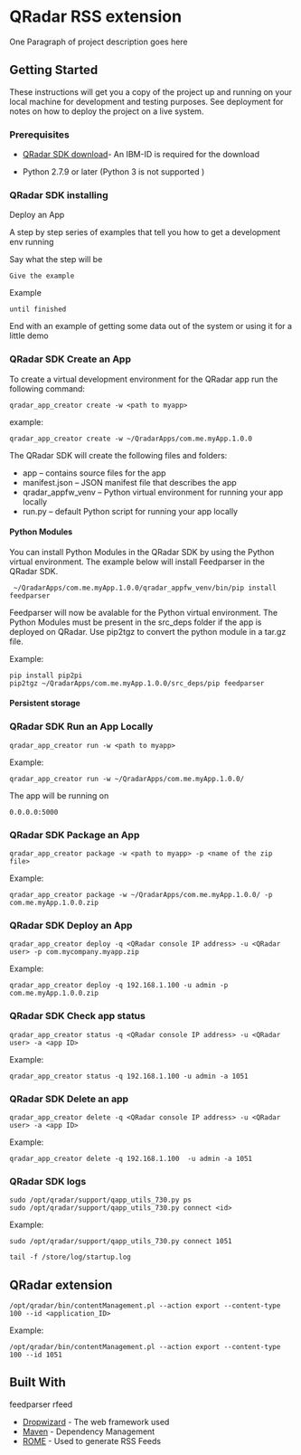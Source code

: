 # QRadar RSS extension

One Paragraph of project description goes here

## Getting Started

These instructions will get you a copy of the project up and running on your local machine for development and testing purposes. See deployment for notes on how to deploy the project on a live system.

### Prerequisites

* [QRadar SDK download](https://exchange.xforce.ibmcloud.com/hub/extension/517ff786d70b6dfa39dde485af6cbc8b)- An IBM-ID is required for the download

* Python 2.7.9 or later (Python 3 is not supported )


### QRadar SDK installing
Deploy an App



A step by step series of examples that tell you how to get a development env running

Say what the step will be

```
Give the example
```

Example

```
until finished
```

End with an example of getting some data out of the system or using it for a little demo

### QRadar SDK Create an App
To create a virtual development environment for the QRadar app run the following command:

```
qradar_app_creator create -w <path to myapp>
```

example: 

```
qradar_app_creator create -w ~/QradarApps/com.me.myApp.1.0.0
```

The QRadar SDK will create the following files and folders:

* app – contains source files for the app
* manifest.json – JSON manifest file that describes the app
* qradar_appfw_venv – Python virtual environment for running your app locally
* run.py – default Python script for running your app locally


#### Python Modules
You can install Python Modules in the QRadar SDK by using the Python virtual environment. The example below will install 
Feedparser in the QRadar SDK.

```
 ~/QradarApps/com.me.myApp.1.0.0/qradar_appfw_venv/bin/pip install feedparser
```
Feedparser will now be avalable for the Python virtual environment. The Python Modules must be present in the src_deps folder if the app is deployed on QRadar. Use pip2tgz to convert the python module in a tar.gz file. 

Example:
```
pip install pip2pi 
pip2tgz ~/QradarApps/com.me.myApp.1.0.0/src_deps/pip feedparser
```
#### Persistent storage 

### QRadar SDK Run an App Locally

```
qradar_app_creator run -w <path to myapp>
```

Example:
```
qradar_app_creator run -w ~/QradarApps/com.me.myApp.1.0.0/
```

The app will be running on
```
0.0.0.0:5000
```

### QRadar SDK Package an App
```
qradar_app_creator package -w <path to myapp> -p <name of the zip file>
```
Example:
```
qradar_app_creator package -w ~/QradarApps/com.me.myApp.1.0.0/ -p com.me.myApp.1.0.0.zip
```

### QRadar SDK Deploy an App
```
qradar_app_creator deploy -q <QRadar console IP address> -u <QRadar user> -p com.mycompany.myapp.zip
```
Example:
```
qradar_app_creator deploy -q 192.168.1.100 -u admin -p com.me.myApp.1.0.0.zip
```

### QRadar SDK Check app status
```
qradar_app_creator status -q <QRadar console IP address> -u <QRadar user> -a <app ID>
```
Example:
```
qradar_app_creator status -q 192.168.1.100 -u admin -a 1051
```

### QRadar SDK Delete an app
```
qradar_app_creator delete -q <QRadar console IP address> -u <QRadar user> -a <app ID>
```
Example:
```
qradar_app_creator delete -q 192.168.1.100  -u admin -a 1051
```
### QRadar SDK logs


```
sudo /opt/qradar/support/qapp_utils_730.py ps
sudo /opt/qradar/support/qapp_utils_730.py connect <id>
```  

Example:
```  
sudo /opt/qradar/support/qapp_utils_730.py connect 1051
```


```
tail -f /store/log/startup.log
```
## QRadar extension
```
/opt/qradar/bin/contentManagement.pl --action export --content-type 100 --id <application_ID> 
```


Example:
```
/opt/qradar/bin/contentManagement.pl --action export --content-type 100 --id 1051
```
## Built With
feedparser
rfeed
* [Dropwizard](http://www.dropwizard.io/1.0.2/docs/) - The web framework used
* [Maven](https://maven.apache.org/) - Dependency Management
* [ROME](https://rometools.github.io/rome/) - Used to generate RSS Feeds



